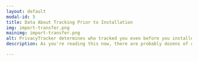 ```yaml
---
layout: default
modal-id: 5
title: Data About Tracking Prior to Installation
img: import-transfer.png
mainimg: import-transfer.png
alt: PrivacyTracker determines who tracked you even before you installed it
description: As you're reading this now, there are probably dozens of companies that are tracking you across all the pages you visited today. But if you don't have PrivacyTracker installed, you have no way of telling which companies are collecting your data. So, you might think that PrivacyTracker will only show you who's tracking you after you install it. Wrong! PrivacyTracker actually goes back in time and tells you which trackers gathered information about you since you last cleared your browsing history (which might be when you installed Chrome).

---
```

